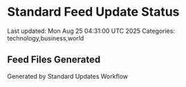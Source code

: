 # Standard Feed Update Status
Last updated: Mon Aug 25 04:31:00 UTC 2025
Categories: technology,business,world

## Feed Files Generated

Generated by Standard Updates Workflow
